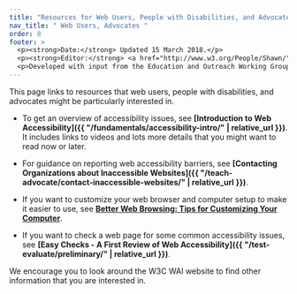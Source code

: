```yaml
---
title: "Resources for Web Users, People with Disabilities, and Advocates"
nav_title: " Web Users, Advocates "
order: 8
footer: >
  <p><strong>Date:</strong> Updated 15 March 2018.</p>
  <p><strong>Editor:</strong> <a href="http://www.w3.org/People/Shawn/">Shawn Lawton Henry</a>.</p>
  <p>Developed with input from the Education and Outreach Working Group (<a href="http://www.w3.org/WAI/EO/">EOWG</a>).</p>
---
```


This page links to resources that web users, people with disabilities, and advocates might be particularly interested in.

* To get an overview of accessibility issues, see **[Introduction to Web Accessibility]({{ "/fundamentals/accessibility-intro/" | relative_url }})**. It includes links to videos and lots more details that you might want to read now or later.

* For guidance on reporting web accessibility barriers, see **[Contacting Organizations about Inaccessible Websites]({{ "/teach-advocate/contact-inaccessible-websites/" | relative_url }})**.

* If you want to customize your web browser and computer setup to make it easier to use, see **[Better Web Browsing: Tips for Customizing Your Computer](https://www.w3.org/WAI/users/browsing)**.

* If you want to check a web page for some common accessibility issues, see **[Easy Checks - A First Review of Web Accessibility]({{ "/test-evaluate/preliminary/" | relative_url }})**.

We encourage you to look around the W3C WAI website to find other information that you are interested in.

